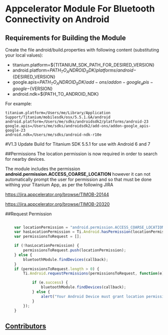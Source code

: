 # Appcelerator Module For Bluetooth Connectivity on Android

## Requirements for Building the Module
Create the file android/build.properties with following content (substituting your local values):

* titanium.platform=${TITANIUM_SDK_PATH_FOR_DESIRED_VERSION}
* android.platform=${PATH_TO_ANDROID_SDK}/platforms/android-${DESIRED_VERSION}
* google.apis=${PATH_TO_ANDROID_SDK}/add-ons/addon-google_apis-google-${VERSION}
* android.ndk=${PATH_TO_ANDROID_NDK}

For example:

```
titanium.platform=/Users/me/Library/Application Support/Titanium/mobilesdk/osx/5.5.1.GA/android
android.platform=/Users/me/sdks/androidsdk2/platforms/android-23
google.apis=/Users/me/sdks/androidsdk2/add-ons/addon-google_apis-google-23
android.ndk=/Users/me/sdks/android-ndk-r10e
```

#V1.3 Update
Build for Titanium SDK 5.5.1 for use with Android 6 and 7

##Permissions
The location permission is now required in order to search for nearby devices.

The module includes the permission **android.permission.ACCESS_COARSE_LOCATION** however it can not automatically prompt the user for permission and so that must be done withing your Titanium App, as per the following JIRA

https://jira.appcelerator.org/browse/TIMOB-20144

https://jira.appcelerator.org/browse/TIMOB-20320

##Request Permission

```javascript

    var locationPermission = "android.permission.ACCESS_COARSE_LOCATION";
    var hasLocationPermission = Ti.Android.hasPermission(locationPermission);
    var permissionsToRequest = [];

    if (!hasLocationPermission) {
        permissionsToRequest.push(locationPermission);
    } else {
        bluetoothModule.findDevices(callback);
    }
    if (permissionsToRequest.length > 0) {
        Ti.Android.requestPermissions(permissionsToRequest, function(e) {

            if (e.success) {
                bluetoothModule.findDevices(callback);
            } else {
                alert("Your Android Device must grant location permission in order to search for devices");
            }
        });
    }
```

## [Contributors](https://github.com/eyesore/appc-android-bluetooth/graphs/contributors)
